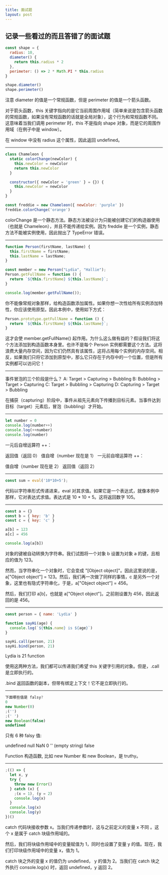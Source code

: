```yaml
---
title: 面试题
layout: post
---
```


## 记录一些看过的而且答错了的面试题

```js
const shape = {
  radius: 10,
  diameter() {
    return this.radius * 2
  },
  perimeter: () => 2 * Math.PI * this.radius
}

shape.diameter()
shape.perimeter()
```

注意 diameter 的值是一个常规函数，但是 perimeter 的值是一个箭头函数。

对于箭头函数，this 关键字指向的是它当前周围作用域（简单来说是包含箭头函数的常规函数，如果没有常规函数的话就是全局对象），这个行为和常规函数不同。这意味着当我们调用 perimeter 时，this 不是指向 shape 对象，而是它的周围作用域（在例子中是 window）。

在 window 中没有 radius 这个属性，因此返回 undefined。

<hr />

```js
class Chameleon {
  static colorChange(newColor) {
    this.newColor = newColor
    return this.newColor
  }

  constructor({ newColor = 'green' } = {}) {
    this.newColor = newColor
  }
}

const freddie = new Chameleon({ newColor: 'purple' })
freddie.colorChange('orange')
```

colorChange 是一个静态方法。静态方法被设计为只能被创建它们的构造器使用（也就是 Chameleon），并且不能传递给实例。因为 freddie 是一个实例，静态方法不能被实例使用，因此抛出了 TypeError 错误。

<hr />

```js
function Person(firstName, lastName) {
  this.firstName = firstName;
  this.lastName = lastName;
}

const member = new Person("Lydia", "Hallie");
Person.getFullName = function () {
  return `${this.firstName} ${this.lastName}`;
}

console.log(member.getFullName());
```

你不能像常规对象那样，给构造函数添加属性。如果你想一次性给所有实例添加特性，你应该使用原型。因此本例中，使用如下方式：

```js
Person.prototype.getFullName = function () {
  return `${this.firstName} ${this.lastName}`;
}
```

这才会使 member.getFullName() 起作用。为什么这么做有益的？假设我们将这个方法添加到构造函数本身里。也许不是每个 Person 实例都需要这个方法。这将浪费大量内存空间，因为它们仍然具有该属性，这将占用每个实例的内存空间。相反，如果我们只将它添加到原型中，那么它只存在于内存中的一个位置，但是所有实例都可以访问它！

<hr />

事件冒泡的三个阶段是什么？ A: Target > Capturing > Bubbling B: Bubbling > Target > Capturing C: Target > Bubbling > Capturing D: Capturing > Target > Bubbling

在捕获（capturing）阶段中，事件从祖先元素向下传播到目标元素。当事件达到目标（target）元素后，冒泡（bubbling）才开始。

<hr />

```js
let number = 0
console.log(number++)
console.log(++number)
console.log(number)
```

一元后自增运算符 ++：

返回值（返回 0） 值自增（number 现在是 1） 一元前自增运算符 ++：

值自增（number 现在是 2） 返回值（返回 2）

<hr />

```js
const sum = eval('10*10+5');
```

代码以字符串形式传递进来，eval 对其求值。如果它是一个表达式，就像本例中那样，它对表达式求值。表达式是 10 * 10 + 5。这将返回数字 105。

<hr />

```js
const a = {}
const b = { key: 'b' }
const c = { key: 'c' }

a[b] = 123
a[c] = 456

console.log(a[b])
```

对象的键被自动转换为字符串。我们试图将一个对象 b 设置为对象 a 的键，且相应的值为 123。

然而，当字符串化一个对象时，它会变成 "[Object object]"。因此这里说的是，a["Object object"] = 123。然后，我们再一次做了同样的事情，c 是另外一个对象，这里也有隐式字符串化，于是，a["Object object"] = 456。

然后，我们打印 a[b]，也就是 a["Object object"]。之前刚设置为 456，因此返回的是 456。

<hr />

```js
const person = { name: 'Lydia' }

function sayHi(age) {
  console.log(`${this.name} is ${age}`)
}

sayHi.call(person, 21)
sayHi.bind(person, 21)
```

Lydia is 21 function

使用这两种方法，我们都可以传递我们希望 this 关键字引用的对象。但是，.call 是立即执行的。

.bind 返回函数的副本，但带有绑定上下文！它不是立即执行的。

<hr />

```js
下面哪些值是 falsy?
0
new Number(0)
;('')
;(' ')
new Boolean(false)
undefined
```

只有 6 种 falsy 值:

undefined null NaN 0 '' (empty string) false

Function 构造函数, 比如 new Number 和 new Boolean，是 truthy。

<hr />

```js
;(() => {
  let x, y
  try {
    throw new Error()
  } catch (x) {
    ;(x = 1), (y = 2)
    console.log(x)
  }
  console.log(x)
  console.log(y)
})()
```

catch 代码块接收参数 x。当我们传递参数时，这与之前定义的变量 x 不同 。这个 x 是属于 catch 块级作用域的。

然后，我们将块级作用域中的变量赋值为 1，同时也设置了变量 y 的值。现在，我们打印块级作用域中的变量 x，值为 1。

catch 块之外的变量 x 的值仍为 undefined， y 的值为 2。当我们在 catch 块之外执行 console.log(x) 时，返回 undefined，y 返回 2。
